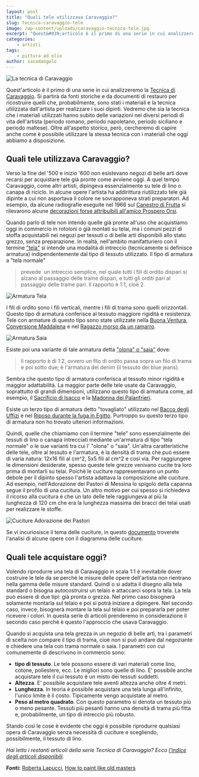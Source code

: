 ```yaml
---
layout: post
title: "Quali tele utilizzava Caravaggio?"
slug: tecnica-caravaggio-tele
image: /wp-content/uploads/caravaggio-tecnica-tele.jpg
excerpt: "Quest&#039;articolo è il primo di una serie in cui analizzeremo la Tecnica di Caravaggio. Si partirà da fonti storiche e da documenti di restauro per"
categories:
    - artisti
tags:
    - pittura ad olio
author: sasadangelo
---
```


![La tecnica di Caravaggio](https://www.disegnoepittura.it/wp-content/uploads/caravaggio-tecnica-tele.jpg "La tecnica di Caravaggio")

Quest'articolo è il primo di una serie in cui analizzeremo la [Tecnica di Caravaggio](https://www.disegnoepittura.it/tecnica-di-caravaggio/ "Tecnica di Caravaggio"). Si partirà da fonti storiche e da documenti di restauro per ricostruire quelli che, probabilmente, sono stati i materiali e la tecnica utilizzata dall'artista per realizzare i suoi dipinti. Vedremo che sia la tecnica che i materiali utilizzati hanno subito delle variazioni nei diversi periodi di vita dell'artista (periodo romano, periodo napoletano, periodo siciliano e periodo maltese). Oltre all'aspetto storico, però, cercheremo di capire anche come è possibile utilizzare la stessa tecnica con i materiali che oggi abbiamo a disposizione.

## Quali tele utilizzava Caravaggio?

Verso la fine del '500 e inizio '600 non esistevano negozi di belle arti dove recarsi per acquistare tele già pronte come avviene oggi. A quel tempo Caravaggio, come altri artisti, dipingeva essenzialmente su tele di lino o canapa di riciclo. In alcune opere l'artista ha addirittura riutilizzato tele già dipinte a cui non asportava il colore ne sovrapponeva strati preparatori. Ad esempio, da alcune radiografie eseguite nel 1966 sul [Canestro di Frutta](https://it.wikipedia.org/wiki/Canestra_di_frutta "Canestra di Frutta di Caravaggio") si rilevarono alcune [decorazioni forse attribuibili all'amico Prospero Orsi](http://caffetteriadellemore.forumcommunity.net/?t=38409415 "Decorazioni di Prospero Orsi").

Quando parlo di tele non intendo quelle già pronte all'uso che acquistiamo oggi in commercio in rotoloni o già montati su telai, ma i comuni pezzi di stoffa acquistabili nei negozi per tessuti o di belle arti disponibili allo stato grezzo, senza preparazione. In realtà, nell'ambito manifatturiero con il termine ["tela"](https://it.wikipedia.org/wiki/Tela "Tela") si intende una modalità di intreccio (tecnicamente si definisce armatura) indipendentemente dal tipo di tessuto utilizzato. Il tipo di armatura a "tela normale"

> prevede  un intreccio semplice, nel quale tutti i fili di ordito dispari si alzano al passaggio delle trame dispari, e tutti gli orditi pari al passaggio delle trame pari. Il rapporto è 1:1, cioè 2.

![Armatura Tela](https://www.disegnoepittura.it/wp-content/uploads/armatura-tela.png "Armatura Tela")

I fili di ordito sono i fili verticali, mentre i fili di trama sono quelli orizzontali. Questo tipo di armatura conferisce al tessuto maggiore rigidità e resistenza. Tele con armature di questo tipo sono state utilizzate nella [Buona Ventura](https://it.wikipedia.org/wiki/Buona_ventura_%28Caravaggio_Roma%29 "Buona Ventura"), [Conversione Maddalena](https://it.wikipedia.org/wiki/Marta_e_Maria_Maddalena "Conversione Maddalena") e nel [Ragazzo morso da un ramarro](https://it.wikipedia.org/wiki/Ragazzo_morso_da_un_ramarro "Ragazzo morso da un ramarro").

![Armatura Saia](https://www.disegnoepittura.it/wp-content/uploads/armatura-saia.png "Armatura Saia")

Esiste poi una variante di tale armatura detta ["olona" o "saia"](https://it.wikipedia.org/wiki/Saia "Olona o Saia") dove:

> il rapporto è di 1:2, ovvero un filo di ordito passa sopra un filo di trama e poi sotto due; è l'armatura del denim (il tessuto dei blue jeans).

Sembra che questo tipo di armatura conferisca al tessuto minor rigidità e maggior adattabilità. La maggior parte delle tele usate da Caravaggio, soprattutto di grandi dimensioni, utilizzano questo tipo di armatura come, ad esempio, il [Sacrificio di Isacco](https://it.wikipedia.org/wiki/Sacrificio_di_Isacco_%28Caravaggio%29 "Sacrificio di Isacco") e la [Madonna dei Palanfrieri](https://it.wikipedia.org/wiki/Madonna_dei_Palafrenieri "Madonna dei Palanfrieri").

Esiste un terzo tipo di armatura detto "tovagliato" utilizzato nel [Bacco degli Uffizi](https://it.wikipedia.org/wiki/Bacco_%28Caravaggio%29 "Bacco degli Uffizi") e nel [Riposo durante la fuga in Egitto](https://it.wikipedia.org/wiki/Riposo_durante_la_fuga_in_Egitto_%28Caravaggio%29 "Riposo durante la fuga in Egitto"). Purtroppo su questo terzo tipo di armatura non ho trovato ulteriori informazioni.

Quindi, quelle che chiamiamo con il termine "tele" sono essenzialmente dei tessuti di lino o canapa intrecciati mediante un'armatura di tipo "tela normale" o le sue varianti tra cui l' "olona" o "saia". Un'altra caratteristiche delle tele, oltre al tessuto e l'armatura, è la densità di trama che può essere di varia natura: 12x16 fili al cm^2, 5x5 fili al cm^2 e così via. Per raggiungere le dimensioni desiderate, spesso queste tele grezze venivano cucite tra loro prima di montarli su telai. Poichè le cuciture rappresentavano un punto debole per il dipinto spesso l'artista adattava la composizione alle cuciture. Ad esempio, nell'Adorazione dei Pastori di Messina lo spigolo della capanna segue il profilo di una cucitura. Un altro motivo per cui spesso si richiedeva il ricorso alla cucitura è che un lato delle tele raggiungeva al più la lunghezza di 120 cm che era la lunghezza massima dei bracci dei telai usati per realizzare le stoffe.

![Cuciture Adorazione dei Pastori](https://www.disegnoepittura.it/wp-content/uploads/adorazione-pastori-caravaggio-cuciture.jpg "Cuciture Adorazione dei Pastori")

Se vi incuriosisce il tema delle cuciture, in questo [documento](http://robertalapucci.com/pdf/1994.pdf) troverete l'analisi di alcune opere con il diagramma delle cuciture.

## Quali tele acquistare oggi?

Volendo riprodurre una tela di Caravaggio in scala 1:1 è inevitabile dover costruire le tele da se perchè le misure delle opere dell'artista non rientrano nella gamma delle misure standard. Quindi o si adatta il disegno alla tela standard o bisogna autocostruirsi un telaio e attaccarci sopra la tela. La tela può essere di due tipi: già pronta o grezza. Nel primo caso bisognerà solamente montarla sul telaio e poi si potrà iniziare a dipingere. Nel secondo caso, invece, bisognerà montare la tela sul telaio e poi prepararla per poter ricevere i colori. In questa serie di articoli prenderemo in considerazione il secondo caso perchè è questo l'approccio che usava Caravaggio.

Quando si acquista una tela grezza in un negozio di belle arti, tra i parametri di scelta non compare il tipo di trama, cioè non si può andare dal negoziante e chiedere una tela con trama normale o saia. I parametri con cui comunemente di descrivono in commercio sono:

- **tipo di tessuto**. Le tele possono essere di vari materiali come lino, cotone, poliestere, ecc. Le migliori sono quelle di lino. E' possibile anche acquistare tele il cui tessuto è un misto dei tessuti suddetti.
- **Altezza**. E' possibile acquistare tele aventi altezza anche oltre 4 metri.
- **Lunghezza**. In teoria è possibile acquistare una tela lunga all'infinito, l'unico limite è il costo. Tipicamente vengo acquistate al metro.
- **Peso al metro quadrato**. Con questo parametro si denota un tessuto più o meno pesante. Tessuti più pesanti hanno una densità di trama più fitta e, probabilmente, un tipo di intreccio più robusto.

Stando così le cose è evidente che oggi è possibile riprodurre qualsiasi opera di Caravaggio senza necessità di cuciture e scegliendo, possibilmente, il tessuto di lino.

_Hai letto i restanti articoli della serie Tecnica di Caravaggio? Ecco [l'indice degli articoli disponibili](https://www.disegnoepittura.it/tecnica-di-caravaggio/ "Tecnica di Caravaggio")._

**Fonti:** [Roberta Lapucci](http://www.robertalapucci.com/), [How to paint like old masters](https://www.disegnoepittura.it/how-paint-like-old-masters/)
